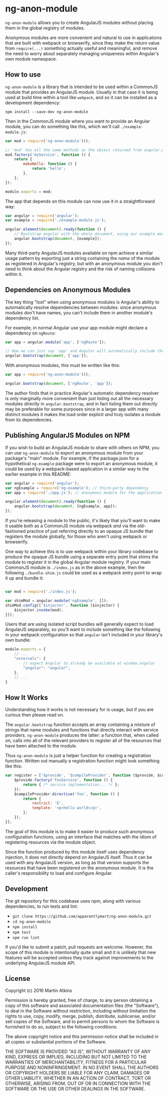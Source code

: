 # ng-anon-module

`ng-anon-module` allows you to create AngularJS modules without placing them
in the global registry of modules.

Anonymous modules are more convenient and natural to use in applications that
are built with webpack or browserify, since they make the return value from
`require(...)` something actually useful and meaningful, and remove the need
to worry about separately managing uniqueness within Angular's own module
namespace.

## How to use

`ng-anon-module` is a library that is intended to be used within a CommonJS
module that provides an AngularJS module. Usually in that case it is being
used at build time within a tool like `webpack`, and so it can be installed
as a development dependency:

```
npm install --save-dev ng-anon-module
```

Then in the CommonJS module where you want to provide an Angular module, you
can do something like this, which we'll call `./example-module.js`:

```js
var mod = require('ng-anon-module')();

// 'mod' has all the same methods as the object returned from angular.module
mod.factory('myService', function () {
    return {
        makeHello: function () {
            return 'hello';
        },
    };
});

module.exports = mod;
```

The app that depends on this module can now use it in a straightforward way:

```js
var angular = require('angular');
var example = require('./example-module.js');

angular.element(document).ready(function () {
    // Bootstrap angular with the whole document, using our example module.
    angular.bootstrap(document, [example]);
});
```

Many third-party AngularJS modules available on npm achieve a similar usage pattern
by exporting just a string containing the *name* of the module as registered in
Angular's registry, but with an anonymous module you don't need to think about
the Angular registry and the risk of naming collisions within it.

## Dependencies on Anonymous Modules

The key thing "lost" when using anonymous modules is Angular's ability to automatically
resolve dependencies between modules: since anonymous modules don't have names, you
can't include them in another module's dependency list.

For example, in normal Angular use your app module might declare a dependency on `ngRoute`:

```js
var app = angular.module('app', ['ngRoute']);

// Now we can just say 'app' and Angular will automatically include the ngRoute module
angular.bootstrap(document, ['app']);
```

With anonymous modules, this must be written like this:

```js
var app = require('ng-anon-module')();

angular.bootstrap(document, ['ngRoute', 'app']);
```

The author finds that in practice Angular's automatic dependency resolver is only
marginally more convenient than just listing out all the necessary modules directly
in `angular.bootstrap`, and in fact listing them out directly may be preferable for
some purposes since in a larger app with many distinct modules it makes the load
order explicit *and* truly isolates a module from its dependencies.

## Publishing AngularJS Modules on NPM

If you wish to build an AngularJS module to share with others on NPM, you can use
`ng-anon-module` to export an anonymous module from your package's "main" module.
For example, if the package.json for a hypothetical `ng-example` package were to
export an anonymous module, it could be used by a webpack-based application in a
similar way to the earlier example in this README:

```js
var angular = require('angular');
var ngExample = require('ng-example'); // third-party dependency
var app = require('./app.js'); // anonymous module for the application itself

angular.element(document).ready(function () {
    angular.bootstrap(document, [ngExample, app]);
});
```

If you're releasing a module to the public, it's likely that you'll want to make
it usable both as a CommonJS module via webpack *and* via the old-fashioned practice
of just referring directly to an opaque JS bundle that registers the module
globally, for those who aren't using webpack or browserify.

One way to achieve this is to use webpack within your library codebase to produce the
opaque JS bundle using a separate entry point that shims the module to register
it in the global Angular module registry. If your main CommonJS module is `./index.js`
as in the above example, then the following `./bundle-shim.js` could be used as
a webpack entry point to wrap it up and bundle it:

```js

var mod = require('./index.js');

var shimMod = angular.module('ngExample', []);
shimMod.config(['$injector', function ($injector) {
    $injector.invoke(mod);
}]);
```

Users that are using isolated script bundles will generally expect to load AngularJS
separately, so you'll want to include something like the following in your webpack
configuration so that `angular` isn't included in your library's own bundle:

```js
module.exports = {
    // ...
    "externals": {
        // expect Angular to already be available at window.angular
        "angular": "angular",
    },
    // ...
}
```

## How It Works

Understanding how it works is not necessary for is usage, but if you are curious
then please read on.

The `angular.bootstrap` function accepts an array containing a mixture of strings
that name modules and functions that directly interact with service providers.
`ng-anon-module` produces the latter: a function that, when called on, calls into
all of the relevant providers to register all of the resources that have been
attached to the module.

Thus `ng-anon-module` is just a helper function for creating a registration function.
Written out manually a registration function might look something like this:

```js
var register = ['$provide', '$compileProvider', function ($provide, $compileProvider) {
    $provide.factory('fooService', function () {
        return { /* service implementation... */ };
    });
    $compileProvider.directive('foo', function () {
        return {
            restrict: 'E',
            template: '<p>hello world</p>',
        };
    });
}];
```

The goal of this module is to make it easier to produce such anonymous configuration
functions, using an interface that matches with the idiom of registering resources
via the module object.

Since the function produced by this module itself uses dependency injection, it does
not directly depend on AngularJS itself. Thus it can be used with any AngularJS
version, as long as that version supports the resources that have been registered
on the anonymous module. It is the caller's responsibility to load and configure
Angular.

## Development

The git repository for this codebase uses npm, along with various dependencies, to
run tests and lint:

* `git clone https://github.com/apparentlymart/ng-anon-module.git`
* `cd ng-anon-module`
* `npm install`
* `npm test`
* `npm run lint`

If you'd like to submit a patch, pull requests are welcome. However, the scope
of this module is intentionally quite small and it is unlikely that new features will
be accepted unless they track against improvements to the underlying AngularJS
module API.

## License

Copyright (c) 2016 Martin Atkins

Permission is hereby granted, free of charge, to any person obtaining a copy
of this software and associated documentation files (the "Software"), to deal
in the Software without restriction, including without limitation the rights
to use, copy, modify, merge, publish, distribute, sublicense, and/or sell
copies of the Software, and to permit persons to whom the Software is
furnished to do so, subject to the following conditions:

The above copyright notice and this permission notice shall be included in all
copies or substantial portions of the Software.

THE SOFTWARE IS PROVIDED "AS IS", WITHOUT WARRANTY OF ANY KIND, EXPRESS OR
IMPLIED, INCLUDING BUT NOT LIMITED TO THE WARRANTIES OF MERCHANTABILITY,
FITNESS FOR A PARTICULAR PURPOSE AND NONINFRINGEMENT. IN NO EVENT SHALL THE
AUTHORS OR COPYRIGHT HOLDERS BE LIABLE FOR ANY CLAIM, DAMAGES OR OTHER
LIABILITY, WHETHER IN AN ACTION OF CONTRACT, TORT OR OTHERWISE, ARISING FROM,
OUT OF OR IN CONNECTION WITH THE SOFTWARE OR THE USE OR OTHER DEALINGS IN THE
SOFTWARE.
